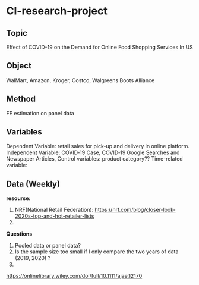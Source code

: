 # CI-research-project

## Topic 

Effect of COVID-19 on the Demand for Online Food Shopping Services In US

## Object
WalMart, Amazon, Kroger, Costco, Walgreens Boots Alliance

## Method

FE estimation on panel data

## Variables 
Dependent Variable: retail sales for pick-up and delivery in online platform.
Independent Variable: COVID‐19 Case, COVID‐19 Google Searches and Newspaper Articles, 
Control variables: product category??
Time-related variable: 

## Data (Weekly)



**resourse:**

1. NRF(National Retail Federation): https://nrf.com/blog/closer-look-2020s-top-and-hot-retailer-lists
2. 

**Questions**

1. Pooled data or panel data? 
2. Is the sample size too small if I only compare the two years of data (2019, 2020) ?
3. 



https://onlinelibrary.wiley.com/doi/full/10.1111/ajae.12170
